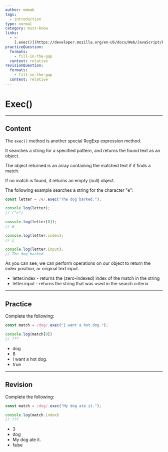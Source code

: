 ```yaml
---
author: emmab
tags:
  - introduction
type: normal
category: must-know
links:
  - >-
    [.exec()](https://developer.mozilla.org/en-US/docs/Web/JavaScript/Reference/Global_Objects/RegExp/exec){website}
practiceQuestion:
  formats:
    - fill-in-the-gap
  context: relative
revisionQuestion:
  formats:
    - fill-in-the-gap
  context: relative
---
```


# Exec()


---

## Content

The `exec()` method is another special RegExp expression method.

It searches a string for a specified pattern, and returns the found text as an object.

The object returned is an array containing the matched text if it finds a match.

If no match is found, it returns an empty (null) object.

The following example searches a string for the character "e":

```javascript
const letter = /e/.exec("The dog barked.");

console.log(letter);
// ["e"]

console.log(letter[0]);
// e

console.log(letter.index);
// 2

console.log(letter.input);
// The dog barked.
```

As you can see, we can perform operations on our object to return the index position, or original text input.

- letter.index - returns the (zero-indexed) index of the match in the string
- letter.input - returns the string that was used in the search criteria


---

## Practice

Complete the following:

```javascript
const match = /dog/.exec("I want a hot dog.");

console.log(match[0])
// ???
```

- dog
- 8
- I want a hot dog.
- true


---

## Revision

Complete the following:

```javascript
const match = /dog/.exec("My dog ate it.");

console.log(match.index)
// ???
```

- 3
- dog
- My dog ate it.
- false
 
